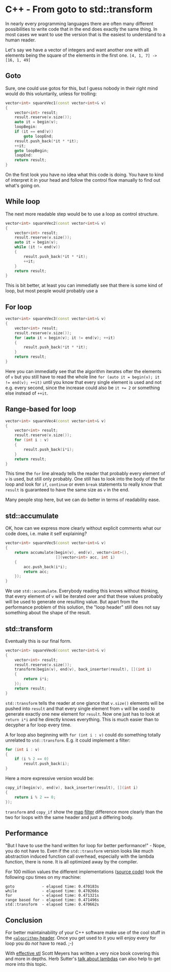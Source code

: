 # C++ - From goto to std::transform

In nearly every programming languages there are often many different possibilities to write code that in the end does exactly the same thing. In most cases we want to use the version that is the easiest to understand to a human reader.

Let's say we have a vector of integers and want another one with all elements being the square of the elements in the first one.
`[4, 1, 7] -> [16, 1, 49]`


## Goto
Sure, one could use gotos for this, but I guess nobody in their right mind would do this voluntarily, unless for trolling:

```c++
vector<int> squareVec1(const vector<int>& v)
{
    vector<int> result;
    result.reserve(v.size());
    auto it = begin(v);
    loopBegin:
    if (it == end(v))
        goto loopEnd;
    result.push_back(*it * *it);
    ++it;
    goto loopBegin;
    loopEnd:
    return result;
}
```
On the first look you have no idea what this code is doing. You have to kind of interpret it in your head and follow the control flow manually to find out what's going on.


## While loop
The next more readable step would be to use a loop as control structure.
```c++
vector<int> squareVec2(const vector<int>& v)
{
    vector<int> result;
    result.reserve(v.size());
    auto it = begin(v);
    while (it != end(v))
    {
        result.push_back(*it * *it);
        ++it;
    }
    return result;
}
```
This is bit better, at least you can immediatly see that there is some kind of loop, but most people would probably use a


## For loop
```c++
vector<int> squareVec3(const vector<int>& v)
{
    vector<int> result;
    result.reserve(v.size());
    for (auto it = begin(v); it != end(v); ++it)
    {
        result.push_back(*it * *it);
    }
    return result;
}
```
Here you can immediatly see that the algorithm iterates ofter the elements of `v` but you still have to read the whole line `for (auto it = begin(v); it != end(v); ++it)` until you know that every single element is used and not e.g. every second, since the increase could also be `it += 2` or something else instead of `++it`.


## Range-based for loop
```c++
vector<int> squareVec4(const vector<int>& v)
{
    vector<int> result;
    result.reserve(v.size());
    for (int i : v)
    {
        result.push_back(i*i);
    }
    return result;
}
```
This time the `for` line already tells the reader that probably every element of `v` is used, but still only probably. One still has to look into the body of the for loop and look for `if`, `continue` or even `break` statements to really know that `result` is guaranteed to have the same size as `v` in the end.

Many people stop here, but we can do better in terms of readability ease.


## std::accumulate
OK, how can we express more clearly without explicit comments what our code does, i.e. make it self explaining?
```c++
vector<int> squareVec5(const vector<int>& v)
{
    return accumulate(begin(v), end(v), vector<int>(),
                      [](vector<int> acc, int i)
    {
        acc.push_back(i*i);
        return acc;
    });
}
```
We use `std::accumulate`. Everybody reading this knows without thinking, that every element of `v` will be iterated over and that these values probably will be used to generate one resulting value. But apart from the performance problem of this solution, the "loop header" still does not say something about the shape of the result.


## std::transform
Eventually this is our final form.
```c++
vector<int> squareVec6(const vector<int>& v)
{
    vector<int> result;
    result.reserve(v.size());
    transform(begin(v), end(v), back_inserter(result), [](int i)
    {
        return i*i;
    });
    return result;
}
```
`std::transform` tells the reader at one glance that `v.size()` elements will be pushed into `result` and that every single element from `v` will be used to generate exactly one new element for `result`.
Now one just has to look at `return i*i` and he directly knows everything.
This is much easier than to decypher a for loop every time.

A for loop also beginning with `for (int i : v)` could do something totally unrelated to `std::transform`. E.g. it could implement a filter:
```c++
for (int i : v)
{
    if (i % 2 == 0)
        result.push_back(i);
}
```

Here a more expressive version would be:
```c++
copy_if(begin(v), end(v), back_inserter(result), [](int i)
{
    return i % 2 == 0;
});
```
`transform` and `copy_if` show the [map](http://en.wikipedia.org/wiki/Map_%28higher-order_function%29) [filter](http://en.wikipedia.org/wiki/Filter_%28higher-order_function%29) difference more clearly than the two for loops with the same header and just a differing body.

## Performance
"But I have to use the hand written for loop for better performance!" - Nope, you do not have to.
Even if the `std::transform` version looks like much abstraction induced function call overhead, especially with the lambda function, there is none. It is all optimized away by the compiler.

For 100 million values the different implementations ([source code](https://gist.github.com/Dobiasd/839acc2bc7a1f48a5063)) took the following cpu times on my machine:
```
goto            - elapsed time: 0.470183s
while           - elapsed time: 0.470266s
for             - elapsed time: 0.471321s
range based for - elapsed time: 0.471496s
std::transform  - elapsed time: 0.470662s
```


## Conclusion
For better maintainability of your C++ software make use of the cool stuff in the [`<algorithm>` header](http://en.cppreference.com/w/cpp/algorithm). Once you get used to it you will enjoy every for loop you do *not* have to read. ;-)

With [effective stl](http://www.amazon.com/dp/0201749629) Scott Meyers has written a very nice book covering this and more in depths.
Herb Sutter's [talk about lambdas](https://www.youtube.com/watch?v=rcgRY7sOA58) can also help to get more into this topic.